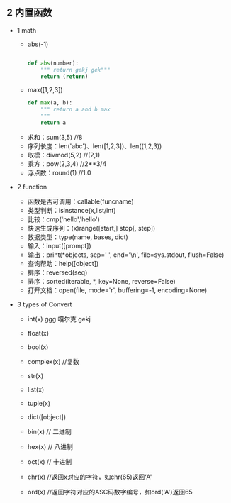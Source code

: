 ## 2 内置函数
* 1 math 
    - abs(-1)
        ``` python

        def abs(number):
            """ return gekj gek"""
            return (return)
        ``` 
    - max([1,2,3])
        ``` python
        def max(a, b):
            """ return a and b max 
            """
            return a
        ``` 
    - 求和：sum(3,5)    //8
    - 序列长度：len('abc')、len([1,2,3])、len((1,2,3))
    - 取模：divmod(5,2) //(2,1)
    - 乘方：pow(2,3,4)  //2**3/4
    - 浮点数：round(1)  //1.0

* 2 function
    - 函数是否可调用：callable(funcname)
    - 类型判断：isinstance(x,list/int)
    - 比较：cmp('hello','hello')
    - 快速生成序列：(x)range([start,] stop[, step])
    - 数据类型：type(name, bases, dict)
    - 输入：input([prompt])
    - 输出：print(*objects, sep=' ', end='\n', file=sys.stdout, flush=False)
    - 查询帮助：help([object])
    - 排序：reversed(seq)
    - 排序：sorted(iterable, *, key=None, reverse=False)
    - 打开文档：open(file, mode='r', buffering=-1, encoding=None)

* 3 types of Convert
    - int(x) ggg
            嘎尔克
        gekj


    - float(x)
    - bool(x)
    - complex(x) //复数
    - str(x)
    - list(x)
    - tuple(x) 
    - dict([object])
    - bin(x) // 二进制
    - hex(x) // 八进制
    - oct(x) // 十进制
    - chr(x) //返回x对应的字符，如chr(65)返回‘A'
    - ord(x) //返回字符对应的ASC码数字编号，如ord('A')返回65
